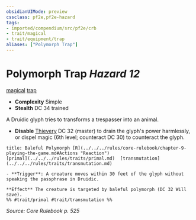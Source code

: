 ```yaml
---
obsidianUIMode: preview
cssclass: pf2e,pf2e-hazard
tags:
- imported/compendium/src/pf2e/crb
- trait/magical
- trait/equipment/trap
aliases: ["Polymorph Trap"]
---
```

# Polymorph Trap *Hazard 12*  
[magical](magical.md)  [trap](trap.md)  

- **Complexity** Simple
- **Stealth** DC 34 trained  

A Druidic glyph tries to transforms a trespasser into an animal.

- **Disable** [Thievery](../../skills.md#Thievery) DC 32 (master) to drain the glyph's power harmlessly, or dispel magic (6th level; counteract DC 30) to counteract the glyph.  
     
```ad-embed-ability
title: Baleful Polymorph [R](../../../rules/core-rulebook/chapter-9-playing-the-game.md#Actions "Reaction")
[primal](../../../rules/traits/primal.md)  [transmutation](../../../rules/traits/transmutation.md)  

- **Trigger**: A creature moves within 30 feet of the glyph without speaking the passphrase in Druidic.

**Effect** The creature is targeted by baleful polymorph (DC 32 Will save).  
%% #trait/primal #trait/transmutation %%
```

*Source: Core Rulebook p. 525*
